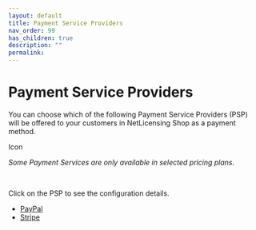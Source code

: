```yaml
---
layout: default
title: Payment Service Providers
nav_order: 99
has_children: true
description: ""
permalink:
---
```


Payment Service Providers
=========================



You can choose which of the following Payment Service Providers (PSP)
will be offered to your customers in NetLicensing Shop as a payment
method.

<span class="aui-icon icon-warning">Icon</span>

*Some Payment Services are only available in selected pricing plans.*

 

Click on the PSP to see the configuration details.

-   [PayPal](PayPal_11010239.html)
-   [Stripe](Stripe_15564816.html)
